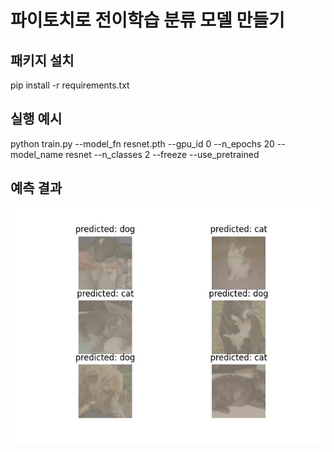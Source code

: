 # 파이토치로 전이학습 분류 모델 만들기

## 패키지 설치
pip install -r requirements.txt

## 실행 예시
python train.py --model_fn resnet.pth --gpu_id 0 --n_epochs 20 --model_name resnet --n_classes 2 --freeze --use_pretrained

## 예측 결과
![결과](./imgs/Figure_1.jpeg)
